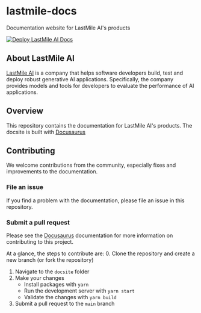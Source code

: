 # lastmile-docs
Documentation website for LastMile AI's products

[![Deploy LastMile AI Docs](https://github.com/lastmile-ai/lastmile-docs/actions/workflows/deploy-docs.yml/badge.svg?branch=main)](https://github.com/lastmile-ai/lastmile-docs/actions/workflows/deploy-docs.yml)


## About LastMile AI
[LastMile AI](https://lastmileai.dev) is a company that helps software developers build, test and deploy robust generative AI applications. Specifically, the company provides models and tools for developers to evaluate the performance of AI applications.

## Overview
This repository contains the documentation for LastMile AI's products. The docsite is built with [Docusaurus](https://docusaurus.io)

## Contributing
We welcome contributions from the community, especially fixes and improvements to the documentation.

### File an issue
If you find a problem with the documentation, please file an issue in this repository.

### Submit a pull request
Please see the [Docusaurus](https://docusaurus.io) documentation for more information on contributing to this project.

At a glance, the steps to contribute are:
0. Clone the repository and create a new branch (or fork the repository)
1. Navigate to the `docsite` folder
2. Make your changes
    * Install packages with `yarn` 
    * Run the development server with `yarn start`
    * Validate the changes with `yarn build`
3. Submit a pull request to the `main` branch
